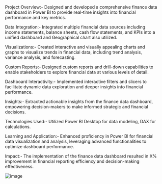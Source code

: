 Project Overview:-
Designed and developed a comprehensive finance data dashboard in Power BI to provide real-time insights into financial performance and key metrics.

Data Integration:-
Integrated multiple financial data sources including income statements, balance sheets, cash flow statements, and KPIs into a unified dashboard and  Geographical chart also utilized.

Visualizations:-
Created interactive and visually appealing charts and graphs to visualize trends in financial data, including trend analysis, variance analysis, and forecasting.

Custom Reports:-
Designed custom reports and drill-down capabilities to enable stakeholders to explore financial data at various levels of detail.

Dashboard Interactivity:-
Implemented interactive filters and slicers to facilitate dynamic data exploration and deeper insights into financial performance.

Insights:-
Extracted actionable insights from the finance data dashboard, empowering decision-makers to make informed strategic and financial decisions.

Technologies Used:- 
Utilized Power BI Desktop for data modeling, DAX for calculations.

Learning and Application:-
Enhanced proficiency in Power BI for financial data visualization and analysis, leveraging advanced functionalities to optimize dashboard performance.

Impact:-
The implementation of the finance data dashboard resulted in X% improvement in financial reporting efficiency and decision-making effectiveness.


![image](https://github.com/user-attachments/assets/5e6d8914-2e5a-45f4-9aa0-8764ae15e50b)

